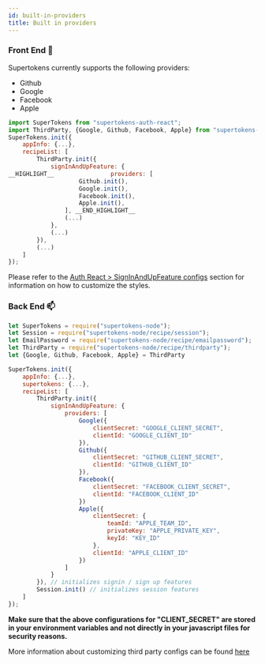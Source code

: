 ```yaml
---
id: built-in-providers
title: Built in providers
---
```


### Front End 🚪

Supertokens currently supports the following providers:
 - Github
 - Google
 - Facebook
 - Apple

<!--DOCUSAURUS_CODE_TABS-->
<!--ReactJS--> 
```js
import SuperTokens from "supertokens-auth-react";
import ThirdParty, {Google, Github, Facebook, Apple} from "supertokens-auth-react/recipe/thirdparty";
SuperTokens.init({
    appInfo: {...},
    recipeList: [
        ThirdParty.init({
            signInAndUpFeature: {
__HIGHLIGHT__                providers: [
                    Github.init(),
                    Google.init(),
                    Facebook.init(),
                    Apple.init(),
                ], __END_HIGHLIGHT__
                (...)
            },
            (...)
        }),
        (...)
    ]
});
```
<!--END_DOCUSAURUS_CODE_TABS-->


Please refer to the [Auth React > SignInAndUpFeature configs](/docs/auth-react/thirdparty/config/sign-in-and-up) section for information on how to customize the styles.


### Back End 📫

<!--DOCUSAURUS_CODE_TABS-->
<!--NodeJS--> 
```js
let SuperTokens = require("supertokens-node");
let Session = require("supertokens-node/recipe/session");
let EmailPassword = require("supertokens-node/recipe/emailpassword");
let ThirdParty = require("supertokens-node/recipe/thirdparty");
let {Google, Github, Facebook, Apple} = ThirdParty

SuperTokens.init({
    appInfo: {...},
    supertokens: {...},
    recipeList: [
        ThirdParty.init({
            signInAndUpFeature: {
                providers: [
                    Google({
                        clientSecret: "GOOGLE_CLIENT_SECRET",
                        clientId: "GOOGLE_CLIENT_ID"
                    }),
                    Github({
                        clientSecret: "GITHUB_CLIENT_SECRET",
                        clientId: "GITHUB_CLIENT_ID"
                    }),
                    Facebook({
                        clientSecret: "FACEBOOK_CLIENT_SECRET",
                        clientId: "FACEBOOK_CLIENT_ID"
                    })
                    Apple({
                        clientSecret: {
                            teamId: "APPLE_TEAM_ID",
                            privateKey: "APPLE_PRIVATE_KEY",
                            keyId: "KEY_ID"
                        },
                        clientId: "APPLE_CLIENT_ID"
                    })
                ]
            }
        }), // initializes signin / sign up features 
        Session.init() // initializes session features
    ]
});
```
<!--END_DOCUSAURUS_CODE_TABS-->

**Make sure that the above configurations for "CLIENT_SECRET" are stored in your environment variables and not directly in your javascript files for security reasons.**

More information about customizing third party configs can be found [here](/docs/nodejs/thirdparty/providers/about)
